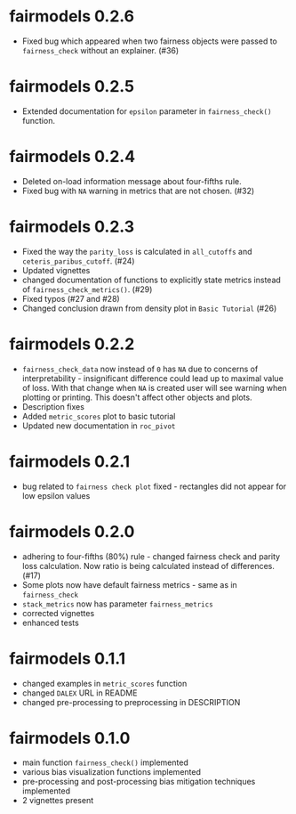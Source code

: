 # fairmodels 0.2.6 
* Fixed bug which appeared when two fairness objects were passed to `fairness_check` without an explainer. (#36)

# fairmodels 0.2.5
* Extended documentation for `epsilon` parameter in `fairness_check()` function.

# fairmodels 0.2.4
* Deleted on-load information message about four-fifths rule. 
* Fixed bug with `NA` warning in metrics that are not chosen. (#32)

# fairmodels 0.2.3
* Fixed the way the `parity_loss` is calculated in `all_cutoffs` and `ceteris_paribus_cutoff`. (#24)
* Updated vignettes
* changed documentation of functions to explicitly state metrics instead of `fairness_check_metrics()`. (#29)
* Fixed typos (#27 and #28)
* Changed conclusion drawn from density plot in `Basic Tutorial` (#26)

# fairmodels 0.2.2
* `fairness_check_data` now instead of `0` has `NA` due to concerns of interpretability - insignificant difference could lead up to maximal value of loss. With that change when `NA` is created user will see warning when plotting or printing. This doesn't affect other objects and plots.
* Description fixes
* Added `metric_scores` plot to basic tutorial
* Updated new documentation in `roc_pivot`

# fairmodels 0.2.1
* bug related to `fairness check plot` fixed - rectangles did not appear for low epsilon values

# fairmodels 0.2.0
* adhering to four-fifths (80%) rule - changed fairness check and parity loss calculation. Now ratio is being calculated instead of differences.(#17)
* Some plots now have default fairness metrics - same as in `fairness_check` 
* `stack_metrics` now has parameter `fairness_metrics`
* corrected vignettes
* enhanced tests

# fairmodels 0.1.1
* changed examples in `metric_scores` function
* changed `DALEX` URL in README
* changed pre-processing to preprocessing in DESCRIPTION

# fairmodels 0.1.0

* main function `fairness_check()` implemented 
* various bias visualization functions implemented 
* pre-processing and post-processing bias mitigation techniques implemented
* 2 vignettes present
